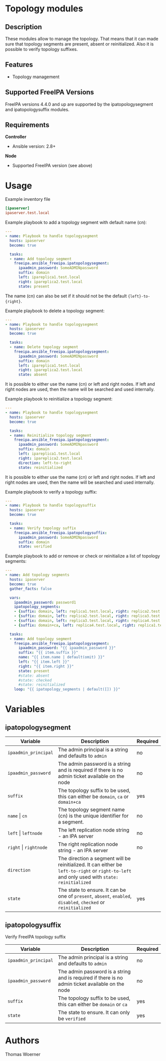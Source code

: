 Topology modules
================

Description
-----------

These modules allow to manage the topology. That means that it can made sure that topology segments are present, absent or reinitialized. Also it is possible to verify topology suffixes.


Features
--------
* Topology management


Supported FreeIPA Versions
--------------------------

FreeIPA versions 4.4.0 and up are supported by the ipatopologysegment and ipatopologysuffix modules.


Requirements
------------

**Controller**
* Ansible version: 2.8+

**Node**
* Supported FreeIPA version (see above)


Usage
=====

Example inventory file

```ini
[ipaserver]
ipaserver.test.local
```


Example playbook to add a topology segment with default name (cn):

```yaml
---
- name: Playbook to handle topologysegment
  hosts: ipaserver
  become: true

  tasks:
  - name: Add topology segment
    freeipa.ansible_freeipa.ipatopologysegment:
      ipaadmin_password: SomeADMINpassword
      suffix: domain
      left: ipareplica1.test.local
      right: ipareplica2.test.local
      state: present
```
The name (cn) can also be set if it should not be the default `{left}-to-{right}`.


Example playbook to delete a topology segment:

```yaml
---
- name: Playbook to handle topologysegment
  hosts: ipaserver
  become: true

  tasks:
  - name: Delete topology segment
    freeipa.ansible_freeipa.ipatopologysegment:
      ipaadmin_password: SomeADMINpassword
      suffix: domain
      left: ipareplica1.test.local
      right: ipareplica2.test.local
      state: absent
```
It is possible to either use the name (cn) or left and right nodes. If left and right nodes are used, then the name will be searched and used internally.


Example playbook to reinitialize a topology segment:

```yaml
---
- name: Playbook to handle topologysegment
  hosts: ipaserver
  become: true

  tasks:
  - name: Reinitialize topology segment
    freeipa.ansible_freeipa.ipatopologysegment:
      ipaadmin_password: SomeADMINpassword
      suffix: domain
      left: ipareplica1.test.local
      right: ipareplica2.test.local
      direction: left-to-right
      state: reinitialized
```
It is possible to either use the name (cn) or left and right nodes. If left and right nodes are used, then the name will be searched and used internally.


Example playbook to verify a topology suffix:

```yaml
---
- name: Playbook to handle topologysuffix
  hosts: ipaserver
  become: true

  tasks:
  - name: Verify topology suffix
    freeipa.ansible_freeipa.ipatopologysuffix:
      ipaadmin_password: SomeADMINpassword
      suffix: domain
      state: verified
```

Example playbook to add or remove or check or reinitialize a list of topology segments:

```yaml
---
- name: Add topology segments
  hosts: ipaserver
  become: true
  gather_facts: false

  vars:
    ipaadmin_password: password1
    ipatopology_segments:
    - {suffix: domain, left: replica1.test.local, right: replica2.test.local}
    - {suffix: domain, left: replica2.test.local, right: replica3.test.local}
    - {suffix: domain, left: replica3.test.local, right: replica4.test.local}
    - {suffix: domain+ca, left: replica4.test.local, right: replica1.test.local}

  tasks:
  - name: Add topology segment
    freeipa.ansible_freeipa.ipatopologysegment:
      ipaadmin_password: "{{ ipaadmin_password }}"
      suffix: "{{ item.suffix }}"
      name: "{{ item.name | default(omit) }}"
      left: "{{ item.left }}"
      right: "{{ item.right }}"
      state: present
      #state: absent
      #state: checked
      #state: reinitialized
    loop: "{{ ipatopology_segments | default([]) }}"
```


Variables
=========

ipatopologysegment
------------------

Variable | Description | Required
-------- | ----------- | --------
`ipaadmin_principal` | The admin principal is a string and defaults to `admin` | no
`ipaadmin_password` | The admin password is a string and is required if there is no admin ticket available on the node | no
`suffix` | The topology suffix to be used, this can either be `domain`, `ca` or `domain+ca` | yes
`name` \| `cn` | The topology segment name (cn) is the unique identifier for a segment. | no
`left` \| `leftnode` | The left replication node string - an IPA server | no
`right` \| `rightnode` | The right replication node string - an IPA server | no
`direction` | The direction a segment will be reinitialized. It can either be `left-to-right` or `right-to-left` and only used with `state: reinitialized` | 
`state` | The state to ensure. It can be one of `present`, `absent`, `enabled`, `disabled`, `checked` or `reinitialized` | yes


ipatopologysuffix
-----------------

Verify FreeIPA topology suffix

Variable | Description | Required
-------- | ----------- | --------
`ipaadmin_principal` | The admin principal is a string and defaults to `admin` | no
`ipaadmin_password` | The admin password is a string and is required if there is no admin ticket available on the node | no
`suffix` | The topology suffix to be used, this can either be `domain` or `ca` | yes
`state` | The state to ensure. It can only be `verified` | yes


Authors
=======

Thomas Woerner
